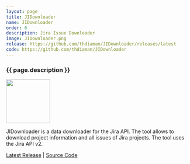 ```yaml
---
layout: page
title: JIDownloader
name: JIDownloader
order: 6
description: Jira Issue Downloader
image: JIDownloader.png
release: https://github.com/thdiaman/JIDownloader/releases/latest
code: https://github.com/thdiaman/JIDownloader
---
```


<h3>{{ page.description }}</h3>

<img class="alignleft" src="{{ page.image }}" style="height: 120px;"/>

JIDownloader is a data downloader for the Jira API. The tool allows to download project information
and all issues of Jira projects. The tool uses the Jira API v2.

<a target="_blank" href="{{ page.release }}">Latest Release</a> |
<a target="_blank" href="{{ page.code }}">Source Code</a>
